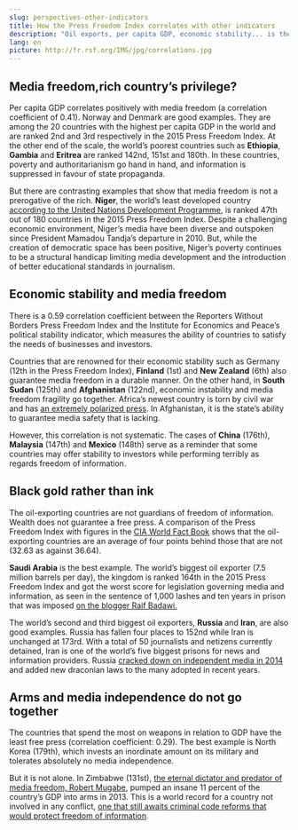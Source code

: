 ```yaml
---
slug: perspectives-other-indicators
title: How the Press Freedom Index correlates with other indicators
description: "Oil exports, per capita GDP, economic stability... is there a correlation between such economic indicators and a country’s ranking in the Reporters Without Borders World Press Freedom Index? Are media freedom and independence linked to economic development? This year, Reporters Without Borders takes a look."
lang: en
picture: http://fr.rsf.org/IMG/jpg/correlations.jpg
---
```


## Media freedom,rich country’s privilege?

Per capita GDP correlates positively with media freedom (a correlation coefficient of 0.41). Norway and Denmark are good examples. They are among the 20 countries with the highest per capita GDP in the world and are ranked 2nd and 3rd respectively in the 2015 Press Freedom Index. At the other end of the scale, the world’s poorest countries such as **Ethiopia**, **Gambia** and **Eritrea** are ranked 142nd, 151st and 180th. In these countries, poverty and authoritarianism go hand in hand, and information is suppressed in favour of state propaganda.

But there are contrasting examples that show that media freedom is not a prerogative of the rich. **Niger**, the world’s least developed country [according to the United Nations Development Programme](http://hdr.undp.org/en/content/human-development-index-hdi), is ranked 47th out of 180 countries in the 2015 Press Freedom Index. Despite a challenging economic environment, Niger’s media have been diverse and outspoken since President Mamadou Tandja’s departure in 2010. But, while the creation of democratic space has been positive, Niger’s poverty continues to be a structural handicap limiting media development and the introduction of better educational standards in journalism.

## Economic stability and media freedom

There is a 0.59 correlation coefficient between the Reporters Without Borders Press Freedom Index and the Institute for Economics and Peace’s political stability indicator, which measures the ability of countries to satisfy the needs of businesses and investors. 

Countries that are renowned for their economic stability such as Germany (12th in the Press Freedom Index), **Finland** (1st) and **New Zealand** (6th) also guarantee media freedom in a durable manner. On the other hand, in **South Sudan** (125th) and **Afghanistan** (122nd), economic instability and media freedom fragility go together. Africa’s newest country is torn by civil war and has [an extremely polarized press](http://en.rsf.org/south-sudan-media-freedom-on-hold-in-south-11-07-2014,46620.html). In Afghanistan, it is the state’s ability to guarantee media safety that is lacking.

However, this correlation is not systematic. The cases of **China** (176th), **Malaysia** (147th) and **Mexico** (148th) serve as a reminder that some countries may offer stability to investors while performing terribly as regards freedom of information.

## Black gold rather than ink

The oil-exporting countries are not guardians of freedom of information. Wealth does not guarantee a free press. A comparison of the Press Freedom Index with figures in the [CIA World Fact Book](https://www.cia.gov/library/publications/the-world-factbook/rankorder/2242rank.html) shows that the oil-exporting countries are an average of four points behind those that are not (32.63 as against 36.64).

**Saudi Arabia** is the best example. The world’s biggest oil exporter (7.5 million barrels per day), the kingdom is ranked 164th in the 2015 Press Freedom Index and got the worst score for legislation governing media and information, as seen in the sentence of 1,000 lashes and ten years in prison that was imposed [on the blogger Raif Badawi.](http://rsf.org/petitions/badawi/petition.php?lang=en)

The world’s second and third biggest oil exporters, **Russia** and **Iran**, are also good examples. Russia has fallen four places to 152nd while Iran is unchanged at 173rd. With a total of 50 journalists and netizens currently detained, Iran is one of the world’s five biggest prisons for news and information providers. Russia [cracked down on independent media in 2014](http://en.rsf.org/russia-lenta-ru-website-is-latest-13-03-2014,45996.html) and added new draconian laws to the many adopted in recent years.

## Arms and media independence do not go together

The countries that spend the most on weapons in relation to GDP have the least free press (correlation coefficient: 0.29). The best example is North Korea (179th), which invests an inordinate amount on its military and tolerates absolutely no media independence. 

But it is not alone. In Zimbabwe (131st), [the eternal dictator and predator of media freedom, Robert Mugabe](http://en.rsf.org/predator-zimbabwe-robert-mugabe-president,44532.html), pumped an insane 11 percent of the country’s GDP into arms in 2013. This is a world record for a country not involved in any conflict, [one that still awaits criminal code reforms that would protect freedom of information](http://en.rsf.org/zimbabwe-one-step-forward-three-steps-back-21-06-2014,46499.html).